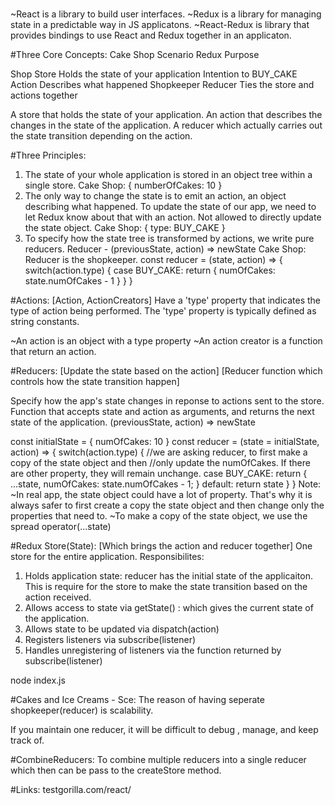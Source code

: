 #
~React is a library to build user interfaces.
~Redux is a library for managing state in a predictable way in JS applicatons.
~React-Redux is library that provides bindings to use React and Redux together in an applicaton.

#Three Core Concepts:
Cake Shop Scenario          Redux           Purpose

Shop                        Store           Holds the state of your application
Intention to BUY_CAKE       Action          Describes what happened
Shopkeeper                  Reducer         Ties the store and actions together

A store that holds the state of your application.
An action that describes the changes in the state of the application.
A reducer which actually carries out the state transition depending on the action.

#Three Principles:
1. The state of your whole application is stored in an object tree within a single store.
Cake Shop:
    {
        numberOfCakes: 10
    }
2. The only way to change the state is to emit an action, an object describing what happened.
To update the state of our app, we need to let Redux know about that with an action. Not allowed to directly update the state object.
Cake Shop:
{
    type: BUY_CAKE
}
3. To specify how the state tree is transformed by actions, we write pure reducers.
Reducer - (previousState, action) => newState
Cake Shop:
Reducer is the shopkeeper.
const reducer = (state, action) => {
    switch(action.type) {
        case BUY_CAKE: 
            return {
                numOfCakes: state.numOfCakes - 1
            }
    }
}

#Actions: [Action, ActionCreators]
Have a 'type' property that indicates the type of action being performed.
The 'type' property is typically defined as string constants.

~An action is an object with a type property
~An action creator is a function that return an action.

#Reducers: [Update the state based on the action] 
           [Reducer function which controls how the state transition happen]

Specify how the app's state changes in reponse to actions sent to the store.
Function that accepts state and action as arguments, and returns the next state of the application.
(previousState, action) => newState

const initialState = {
    numOfCakes: 10
}
const reducer = (state = initialState, action) => {
    switch(action.type) {
        //we are asking reducer, to first make a copy of the state object and then 
        //only update the numOfCakes. If there are other property, they will remain unchange.
        case BUY_CAKE: return {
            ...state,
            numOfCakes: state.numOfCakes - 1;
        }
        default: return state
    }
}
Note: 
~In real app, the state object could have a lot of property. That's why it is always safer to first create a copy the state object and then change only the properties that need to. 
~To make a copy of the state object, we use the spread operator(...state) 

#Redux Store(State): [Which brings the action and reducer together]
One store for the entire application.
Responsibilites:
 1. Holds application state: 
    reducer has the initial state of the applicaiton. This is require for the store to make the state transition based on the action received.
 2. Allows access to state via getState() : which gives the current state of the application. 
 3. Allows state to be updated via dispatch(action)
 4. Registers listeners via subscribe(listener)
 5. Handles unregistering of listeners via the function returned by subscribe(listener)

 node index.js

#Cakes and Ice Creams - Sce:
The reason of having seperate shopkeeper(reducer) is scalability.

If you maintain one reducer, it will be difficult to debug , manage, and keep track of. 

#CombineReducers: To combine multiple reducers into a single reducer which then can be pass to the createStore method.


 #Links:
 testgorilla.com/react/



